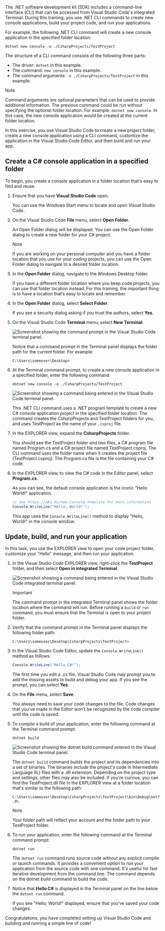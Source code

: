 The .NET software development kit (SDK) includes a command-line interface (CLI) that can be accessed from Visual Studio Code's integrated Terminal. During this training, you use .NET CLI commands to create new console applications, build your project code, and run your applications.

For example, the following .NET CLI command will create a new console application in the specified folder location:

```dotnetcli
dotnet new console -o ./CsharpProjects/TestProject
```

The structure of a CLI command consists of the following three parts:

- The driver: `dotnet` in this example.
- The command: `new console` in this example.
- The command arguments: `-o ./CsharpProjects/TestProject` in this example.

> [!NOTE]
> Command arguments are optional parameters that can be used to provide additional information. The previous command could be run without specifying the optional folder location. For example: `dotnet new console`. In this case, the new console application would be created at the current folder location.

In this exercise, you use Visual Studio Code to create a new project folder, create a new console application using a CLI command, customize the application in the Visual Studio Code Editor, and then build and run your app.

## Create a C# console application in a specified folder

To begin, you create a console application in a folder location that's easy to find and reuse.

1. Ensure that you have **Visual Studio Code** open.

    You can use the Windows Start menu to locate and open Visual Studio Code.

1. On the Visual Studio Code **File** menu, select **Open Folder**.

    An Open Folder dialog will be displayed. You can use the Open Folder dialog to create a new folder for your C# project.

    > [!NOTE]
    > If you are working on your personal computer and you have a folder location that you use for your coding projects, you can use the Open Folder dialog to navigate to a desired folder location.

1. In the **Open Folder** dialog, navigate to the Windows Desktop folder.

    If you have a different folder location where you keep code projects, you can use that folder location instead. For this training, the important thing is to have a location that’s easy to locate and remember.

1. In the **Open Folder** dialog, select **Select Folder**.

    If you see a security dialog asking if you trust the authors, select **Yes**.

1. On the Visual Studio Code **Terminal** menu, select **New Terminal**.

    ![Screenshot showing the command prompt in the Visual Studio Code terminal panel.](../media/visual-studio-code-terminal-panel.png)

    Notice that a command prompt in the Terminal panel displays the folder path for the current folder. For example:  

    ```output
    C:\Users\someuser\Desktop>
    ```

1. At the Terminal command prompt, to create a new console application in a specified folder, enter the following command:

    ```dotnetcli
    dotnet new console -o ./CsharpProjects/TestProject
    ```

    ![Screenshot showing a command being entered in the Visual Studio Code terminal panel.](../media/visual-studio-code-terminal-command.png)

    This .NET CLI command uses a .NET program template to create a new C# console application project in the specified folder location. The command creates the CsharpProjects and TestProject folders for you, and uses TestProject as the name of your `.csproj` file.

1. In the EXPLORER view, expand the **CsharpProjects** folder.

    You should see the TestProject folder and two files, a C# program file named Program.cs and a C# project file named TestProject.csproj. The CLI command uses the folder name when it creates the project file (TestProject.csproj). The Program.cs file is the file containing your C# code.

1. In the EXPLORER view, to view the C# code in the Editor panel, select **Program.cs**.

    As you can see, the default console application is the iconic “Hello World!” application.

    ```C#
    // See https://aka.ms/new-console-template for more information
    Console.WriteLine("Hello, World!");
    ```

    This app uses the `Console.WriteLine()` method to display "Hello, World!" in the console window.

## Update, build, and run your application

In this task, you use the EXPLORER view to open your code project folder, customize your "Hello" message, and then run your application.

1. In the Visual Studio Code EXPLORER view, right-click the **TestProject** folder, and then select **Open in integrated Terminal**.

    ![Screenshot showing a command being entered in the Visual Studio Code integrated terminal panel.](../media/visual-studio-code-explorer-view-open-in-integrated-terminal.png)

    > [!IMPORTANT]
    > The command prompt in the integrated Terminal panel shows the folder location where the command will run. Before running a `build` or `run` command, you must ensure that the Terminal is open to your project folder.

1. Verify that the command prompt in the Terminal panel displays the following folder path:

    ```output
    C:\Users\someuser\Desktop\CsharpProjects\TestProject>
    ```

1. In the Visual Studio Code Editor, update the `Console.WriteLine()` method as follows:

    ```C#
    Console.WriteLine("Hello C#!");
    ```

    The first time you edit a .cs file, Visual Studio Code may prompt you to add the missing assets to build and debug your app. If you see the prompt, you can select **Yes**.

1. On the **File** menu, select **Save**.

    You always need to save your code changes to the file. Code changes that you've made in the Editor won't be recognized by the code compiler until the code is saved.

1. To compile a build of your application, enter the following command at the Terminal command prompt:

    ```dotnetcli
    dotnet build
    ```

    ![Screenshot showing the dotnet build command entered in the Visual Studio Code terminal panel.](../media/visual-studio-code-terminal-command-dotnet-build.png)

    The `dotnet build` command builds the project and its dependencies into a set of binaries. The binaries include the project's code in Intermediate Language (IL) files with a .dll extension. Depending on the project type and settings, other files may also be included. If you're curious, you can find the TestProject.dll file in the EXPLORER view at a folder location that's similar to the following path:

    `C:\Users\someuser\Desktop\CsharpProjects\TestProject\bin\Debug\net7.0\`

    > [!NOTE]
    > Your folder path will reflect your account and the folder path to your TestProject folder.

1. To run your application, enter the following command at the Terminal command prompt:

    ```dotnetcli
    dotnet run
    ```

    The `dotnet run` command runs source code without any explicit compile or launch commands. It provides a convenient option to run your application from the source code with one command. It's useful for fast iterative development from the command line. The command depends on the dotnet build command to build the code.

1. Notice that **Hello C#** is displayed in the Terminal panel on the line below the `dotnet run` command.

    If you see "Hello, World!" displayed, ensure that you've saved your code changes.

Congratulations, you have completed setting up Visual Studio Code and building and running a simple line of code!
